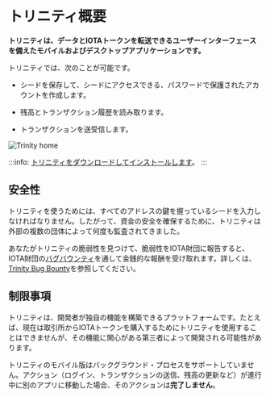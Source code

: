 # トリニティ概要
<!-- # Trinity overview -->

**トリニティは、データとIOTAトークンを転送できるユーザーインターフェースを備えたモバイルおよびデスクトップアプリケーションです。**
<!-- **Trinity is a mobile and desktop application with a user interface that allows you to transfer data and IOTA tokens.** -->

トリニティでは、次のことが可能です。
<!-- Trinity allows you to do the following: -->

* シードを保存して、シードにアクセスできる、パスワードで保護されたアカウントを作成します。
<!-- * Create a password-protected account to store and access your seeds -->
* 残高とトランザクション履歴を読み取ります。
<!-- * Read your balance and transaction history -->
* トランザクションを送受信します。
<!-- * Send and receive transactions -->

![Trinity home](../images/trinity.png)

:::info:
[トリニティをダウンロードしてインストールします](https://trinity.iota.org/)。
:::
<!-- :::info: -->
<!-- [Download and install Trinity](https://trinity.iota.org/) -->
<!-- ::: -->

## 安全性
<!-- ## Security -->

トリニティを使うためには、すべてのアドレスの鍵を握っているシードを入力しなければなりません。したがって、資金の安全を確保するために、トリニティは外部の複数の団体によって何度も監査されてきました。
<!-- To use Trinity, you must enter your seed, which holds the keys to all your addresses. Therefore, to ensure the security of your funds, Trinity has been audited multiple times by external parties. -->

あなたがトリニティの脆弱性を見つけて、脆弱性をIOTA財団に報告すると、IOTA財団の[バグバウンティ](https://bugcrowd.com/iota)を通して金銭的な報酬を受け取れます。詳しくは、[Trinity Bug Bounty](https://blog.iota.org/trinity-public-bug-bounty-df9d2512e50)を参照してください。
<!-- If you find a vulnerability and you report it to us, you'll receive a monetary reward through our [bug bounty](https://bugcrowd.com/iota). For more information, see [Trinity Bug Bounty](https://blog.iota.org/trinity-public-bug-bounty-df9d2512e50). -->

## 制限事項
<!-- ## Limitations -->

トリニティは、開発者が独自の機能を構築できるプラットフォームです。たとえば、現在は取引所からIOTAトークンを購入するためにトリニティを使用することはできませんが、その機能に関心がある第三者によって開発される可能性があります。
<!-- Trinity is a platform on which developers can build their own features. Although you can't use Trinity to buy IOTA tokens from an exchange for example, this feature could be developed by an interested third party. -->

トリニティのモバイル版はバックグラウンド・プロセスをサポートしていません。アクション（ログイン、トランザクションの送信、残高の更新など）が進行中に別のアプリに移動した場合、そのアクションは**完了しません**。
<!-- Trinity mobile does not support background processes. If you navigate to another app while an action (for example, logging in, sending transactions, and refreshing your balance) is ongoing, that action **won't** be completed. -->
